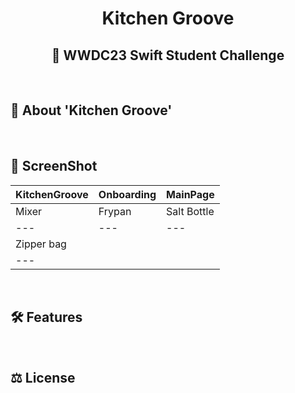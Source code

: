 # <div align="center">Kitchen Groove</div>
## <div align="center">  WWDC23 Swift Student Challenge </div>

<br>

## 📜 About 'Kitchen Groove'

<br>

## 📸 ScreenShot
| KitchenGroove | Onboarding | MainPage |
|---|---|---|
| Mixer | Frypan | Salt Bottle |
|---|---|---|
|Zipper bag|
|---|

<br> 

## 🛠 Features

<br>

## ⚖ License
